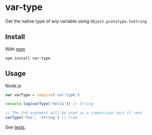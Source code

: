 var-type
========

Get the native type of any variable using `Object.prototype.toString`

Install
-------

With [npm](https://npmjs.org)

```
npm install var-type
```

Usage
-----

Node.js

```js
var varType = require('var-type')

console.log(varType('hello')) // String

// The 2nd argument will be used as a comparison test if sent
varType('foo', 'String') // true
```

See [tests](./test.js).